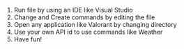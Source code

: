 1. Run file by using an IDE like Visual Studio
2. Change and Create commands by editing the file
3. Open any application like Valorant by changing directory
4. Use your own API id to use commands like Weather
5. Have fun!
